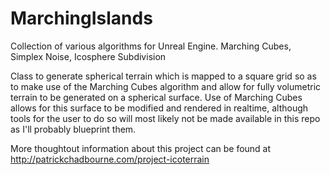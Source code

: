 # MarchingIslands

Collection of various algorithms for Unreal Engine.
Marching Cubes, Simplex Noise, Icosphere Subdivision

Class to generate spherical terrain which is mapped to a square grid so as to make use of the Marching Cubes algorithm and allow for fully volumetric terrain to be generated on a spherical surface. Use of Marching Cubes allows for this surface to be modified and rendered in realtime, although tools for the user to do so will most likely not be made available in this repo as I'll probably blueprint them.

More thoughtout information about this project can be found at http://patrickchadbourne.com/project-icoterrain
